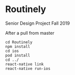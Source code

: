 # Routinely
Senior Design Project Fall 2019


After a pull from master

	cd Routinely
	npm install
	cd ios
	pod install
	cd ../
	react-native link
	react-native run-ios
